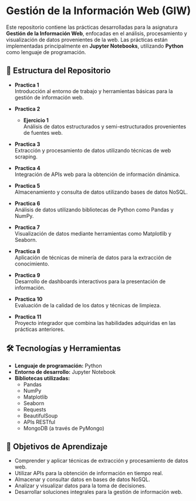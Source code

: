 # Gestión de la Información Web (GIW)

Este repositorio contiene las prácticas desarrolladas para la asignatura **Gestión de la Información Web**, enfocadas en el análisis, procesamiento y visualización de datos provenientes de la web. Las prácticas están implementadas principalmente en **Jupyter Notebooks**, utilizando **Python** como lenguaje de programación.

## 📁 Estructura del Repositorio

- **Practica 1**  
  Introducción al entorno de trabajo y herramientas básicas para la gestión de información web.

- **Practica 2**
  - **Ejercicio 1**  
    Análisis de datos estructurados y semi-estructurados provenientes de fuentes web.

- **Practica 3**  
  Extracción y procesamiento de datos utilizando técnicas de web scraping.

- **Practica 4**  
  Integración de APIs web para la obtención de información dinámica.

- **Practica 5**  
  Almacenamiento y consulta de datos utilizando bases de datos NoSQL.

- **Practica 6**  
  Análisis de datos utilizando bibliotecas de Python como Pandas y NumPy.

- **Practica 7**  
  Visualización de datos mediante herramientas como Matplotlib y Seaborn.

- **Practica 8**  
  Aplicación de técnicas de minería de datos para la extracción de conocimiento.

- **Practica 9**  
  Desarrollo de dashboards interactivos para la presentación de información.

- **Practica 10**  
  Evaluación de la calidad de los datos y técnicas de limpieza.

- **Practica 11**  
  Proyecto integrador que combina las habilidades adquiridas en las prácticas anteriores.

## 🛠️ Tecnologías y Herramientas

- **Lenguaje de programación:** Python
- **Entorno de desarrollo:** Jupyter Notebook
- **Bibliotecas utilizadas:**
  - Pandas
  - NumPy
  - Matplotlib
  - Seaborn
  - Requests
  - BeautifulSoup
  - APIs RESTful
  - MongoDB (a través de PyMongo)

## 🎯 Objetivos de Aprendizaje

- Comprender y aplicar técnicas de extracción y procesamiento de datos web.
- Utilizar APIs para la obtención de información en tiempo real.
- Almacenar y consultar datos en bases de datos NoSQL.
- Analizar y visualizar datos para la toma de decisiones.
- Desarrollar soluciones integrales para la gestión de información web.
